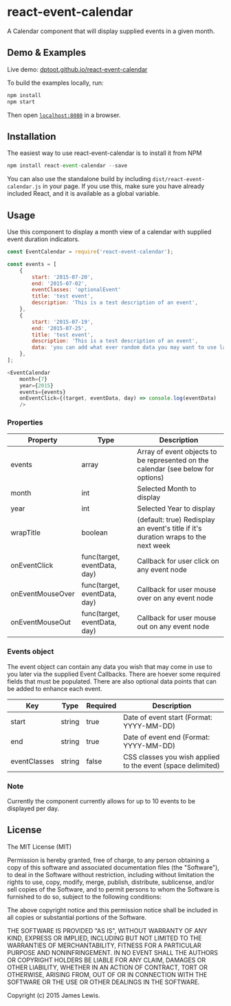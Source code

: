 # react-event-calendar
A Calendar component that will display supplied events in a given month. 

## Demo & Examples

Live demo: [dptoot.github.io/react-event-calendar](http://dptoot.github.io/react-event-calendar/)

To build the examples locally, run:

```js
npm install
npm start
```

Then open [`localhost:8080`](http://localhost:8080) in a browser.


## Installation

The easiest way to use react-event-calendar is to install it from NPM



```js
npm install react-event-calendar --save
```
You can also use the standalone build by including `dist/react-event-calendar.js` in your page. If you use this, make sure you have already included React, and it is available as a global variable.


## Usage

Use this component to display a month view of a calendar with supplied event duration indicators.

```js
const EventCalendar = require('react-event-calendar');

const events = [
    {
        start: '2015-07-20',
        end: '2015-07-02',
        eventClasses: 'optionalEvent'
        title: 'test event',
        description: 'This is a test description of an event',
    },
    {
        start: '2015-07-19',
        end: '2015-07-25',
        title: 'test event',
        description: 'This is a test description of an event',
        data: 'you can add what ever random data you may want to use later',
    },
];

<EventCalendar 
    month={7}
    year={2015}
    events={events} 
    onEventClick={(target, eventData, day) => console.log(eventData) 
    />
```

### Properties

| Property | Type | Description |
| -------- | ---- | ----------- |
| events | array | Array of event objects to be represented on the calendar (see below for options)|
| month | int | Selected Month to display |
| year | int | Selected Year to display |
| wrapTitle | boolean | (default: true) Redisplay an event's title if it's duration wraps to the next week
| onEventClick | func(target, eventData, day) | Callback for user click on any event node |
| onEventMouseOver | func(target, eventData, day) | Callback for user mouse over on any event node |
| onEventMouseOut | func(target, eventData, day) | Callback for user mouse out on any event node |

### Events object 
The event object can contain any data you wish that may come in use to you later via the supplied Event Callbacks.  There are hoever some required fields that must be populated.  There are also optional data points that can be added to enhance each event.

| Key | Type | Required | Description |
| -------- | ---- | ----------- | --------|
| start | string | true | Date of event start (Format: YYYY-MM-DD)|
| end | string | true | Date of event end (Format: YYYY-MM-DD) |
| eventClasses | string | false | CSS classes you wish applied to the event (space delimited) |


### Note
Currently the component currently allows for up to 10 events to be displayed per day.

## License

The MIT License (MIT)

Permission is hereby granted, free of charge, to any person obtaining a copy
of this software and associated documentation files (the "Software"), to deal
in the Software without restriction, including without limitation the rights
to use, copy, modify, merge, publish, distribute, sublicense, and/or sell
copies of the Software, and to permit persons to whom the Software is
furnished to do so, subject to the following conditions:

The above copyright notice and this permission notice shall be included in all
copies or substantial portions of the Software.

THE SOFTWARE IS PROVIDED "AS IS", WITHOUT WARRANTY OF ANY KIND, EXPRESS OR
IMPLIED, INCLUDING BUT NOT LIMITED TO THE WARRANTIES OF MERCHANTABILITY,
FITNESS FOR A PARTICULAR PURPOSE AND NONINFRINGEMENT. IN NO EVENT SHALL THE
AUTHORS OR COPYRIGHT HOLDERS BE LIABLE FOR ANY CLAIM, DAMAGES OR OTHER
LIABILITY, WHETHER IN AN ACTION OF CONTRACT, TORT OR OTHERWISE, ARISING FROM,
OUT OF OR IN CONNECTION WITH THE SOFTWARE OR THE USE OR OTHER DEALINGS IN THE
SOFTWARE.

Copyright (c) 2015 James Lewis.
